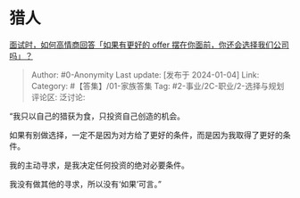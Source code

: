 # 猎人
[面试时，如何高情商回答「如果有更好的 offer 摆在你面前，你还会选择我们公司吗」？](https://www.zhihu.com/question/637297593/answer/3349938566)

> Author: #0-Anonymity
> Last update: [发布于 2024-01-04]
> Link:
> Category: #【答集】/01-家族答集 
> Tag: #2-事业/2C-职业/2-选择与规划 
> 评论区:
> 泛讨论:

“我只以自己的猎获为食，只投资自己创造的机会。

如果有别做选择，一定不是因为对方给了更好的条件，而是因为我取得了更好的条件。

我的主动寻求，是我决定任何投资的绝对必要条件。

我没有做其他的寻求，所以没有‘如果’可言。”


